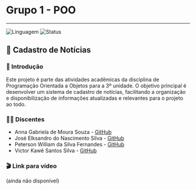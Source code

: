 # Grupo 1 - POO

---

![Linguagem](https://img.shields.io/badge/Linguagem-Java-orange.svg)
![Status](https://img.shields.io/badge/Status-Em%20desenvolvimento-blue.svg)

## 📰 Cadastro de Notícias

### 🚀 Introdução
Este projeto é parte das atividades acadêmicas da disciplina de Programação Orientada a Objetos para a 3º unidade. O objetivo principal é desenvolver um sistema de cadastro de notícias, facilitando a organização e disponibilização de informações atualizadas e relevantes para o projeto ao todo.

### 🧑‍💻 Discentes
- Anna Gabriela de Moura Souza - [GitHub](https://github.com/AnnaGabrielaMS)
- José Elksandro do Nascimento Silva - [GitHub](https://github.com/Elksandro2)
- Peterson William da Silva Fernandes - [GitHub](https://github.com/petersonwilliam-dev)
- Victor Kawê Santos Silva - [GitHub](https://github.com/KaweVK)

### 🎬 Link para vídeo 
(ainda não disponível)

<!--[Assista ao vídeo](URL_DO_VÍDEO)
